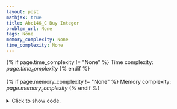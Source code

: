 ```yaml
---
layout: post
mathjax: true
title: Abc146_C Buy Integer
problem_url: None
tags: None
memory_complexity: None
time_complexity: None
---
```




{% if page.time_complexity != "None" %}
Time complexity: ${{ page.time_complexity }}$
{% endif %}

{% if page.memory_complexity != "None" %}
Memory complexity: ${{ page.memory_complexity }}$
{% endif %}

<details>
<summary>
<p style="display:inline">Click to show code.</p>
</summary>
```cpp
{% raw %}
using namespace std;
int const NMAX = 1e5 + 10;
int const PTWO = 30;
int const BITS = sizeof(int) * 8;
int _succ[NMAX][PTWO];
int succ(int u, int k)
{
    if (k == 0)
        return u;
    do
    {
        int i = BITS - __builtin_clz(k) - 1;
        u = _succ[u][i];
        k ^= 1 << i;
    } while (k > 0);
    return u;
}
int main(void)
{
    int n;
    string s;
    cin >> s;
    n = s.size();
    for (int u = 1; u <= n; ++u)
        _succ[u][0] = (s[u - 1] == 'R' ? u + 1 : u - 1);
    for (int p = 1; p < PTWO; ++p)
        for (int u = 1; u <= n; ++u)
            _succ[u][p] = _succ[_succ[u][p - 1]][p - 1];
    vector<int> ans(n, 0);
    for (int u = 1; u <= n; ++u)
        ans[succ(u, NMAX) - 1]++;
    for (auto x : ans)
        cout << x << " ";
    cout << endl;
    return 0;
}

{% endraw %}
```
</details>

